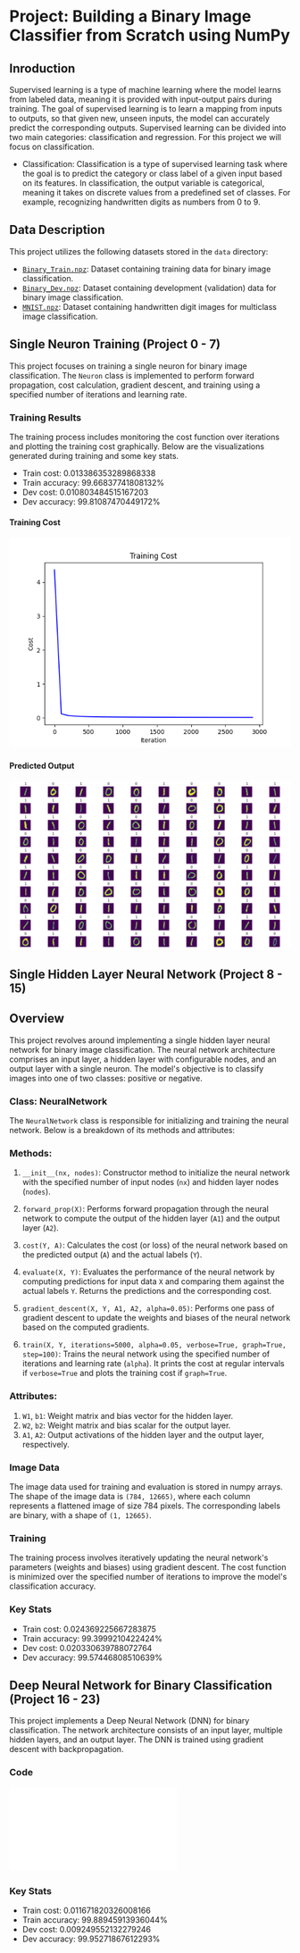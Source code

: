 # Project: Building a Binary Image Classifier from Scratch using NumPy

## Inroduction
Supervised learning is a type of machine learning where the model learns from labeled data, meaning it is provided with input-output pairs during training. The goal of supervised learning is to learn a mapping from inputs to outputs, so that given new, unseen inputs, the model can accurately predict the corresponding outputs. Supervised learning can be divided into two main categories: classification and regression. For this project we will focus on classification.

- Classification: Classification is a type of supervised learning task where the goal is to predict the category or class label of a given input based on its features. In classification, the output variable is categorical, meaning it takes on discrete values from a predefined set of classes. For example, recognizing handwritten digits as numbers from 0 to 9.

## Data Description
This project utilizes the following datasets stored in the `data` directory:

- [`Binary_Train.npz`](data/Binary_Train.npz): Dataset containing training data for binary image classification.
- [`Binary_Dev.npz`](data/Binary_Dev.npz): Dataset containing development (validation) data for binary image classification.
- [`MNIST.npz`](data/MNIST.npz): Dataset containing handwritten digit images for multiclass image classification.

## Single Neuron Training (Project 0 - 7)
This project focuses on training a single neuron for binary image classification. The `Neuron` class is implemented to perform forward propagation, cost calculation, gradient descent, and training using a specified number of iterations and learning rate.

### Training Results
The training process includes monitoring the cost function over iterations and plotting the training cost graphically. Below are the visualizations generated during training and some key stats.

- Train cost: 0.013386353289868338
- Train accuracy: 99.66837741808132%
- Dev cost: 0.010803484515167203
- Dev accuracy: 99.81087470449172%

#### Training Cost
![Training Cost](img/Neuron_training_cost.png)

#### Predicted Output
![Predicted Output](img/predicted_output.png)

## Single Hidden Layer Neural Network (Project 8 - 15)

## Overview
This project revolves around implementing a single hidden layer neural network for binary image classification. The neural network architecture comprises an input layer, a hidden layer with configurable nodes, and an output layer with a single neuron. The model's objective is to classify images into one of two classes: positive or negative.

### Class: NeuralNetwork
The `NeuralNetwork` class is responsible for initializing and training the neural network. Below is a breakdown of its methods and attributes:

### Methods:
1. `__init__(nx, nodes)`: Constructor method to initialize the neural network with the specified number of input nodes (`nx`) and hidden layer nodes (`nodes`).
   
2. `forward_prop(X)`: Performs forward propagation through the neural network to compute the output of the hidden layer (`A1`) and the output layer (`A2`).

3. `cost(Y, A)`: Calculates the cost (or loss) of the neural network based on the predicted output (`A`) and the actual labels (`Y`).

4. `evaluate(X, Y)`: Evaluates the performance of the neural network by computing predictions for input data `X` and comparing them against the actual labels `Y`. Returns the predictions and the corresponding cost.

5. `gradient_descent(X, Y, A1, A2, alpha=0.05)`: Performs one pass of gradient descent to update the weights and biases of the neural network based on the computed gradients.

6. `train(X, Y, iterations=5000, alpha=0.05, verbose=True, graph=True, step=100)`: Trains the neural network using the specified number of iterations and learning rate (`alpha`). It prints the cost at regular intervals if `verbose=True` and plots the training cost if `graph=True`.

### Attributes:
1. `W1`, `b1`: Weight matrix and bias vector for the hidden layer.
2. `W2`, `b2`: Weight matrix and bias scalar for the output layer.
3. `A1`, `A2`: Output activations of the hidden layer and the output layer, respectively.

### Image Data
The image data used for training and evaluation is stored in numpy arrays. The shape of the image data is `(784, 12665)`, where each column represents a flattened image of size 784 pixels. The corresponding labels are binary, with a shape of `(1, 12665)`.

### Training
The training process involves iteratively updating the neural network's parameters (weights and biases) using gradient descent. The cost function is minimized over the specified number of iterations to improve the model's classification accuracy.

### Key Stats
- Train cost: 0.024369225667283875
- Train accuracy: 99.3999210422424%
- Dev cost: 0.020330639788072764
- Dev accuracy: 99.57446808510639%

## Deep Neural Network for Binary Classification (Project 16 - 23)

This project implements a Deep Neural Network (DNN) for binary classification. The network architecture consists of an input layer, multiple hidden layers, and an output layer. The DNN is trained using gradient descent with backpropagation.

### Code
![Deep Neural Network](23-deep_neural_network.py)

### Key Stats
- Train cost: 0.011671820326008166
- Train accuracy: 99.88945913936044%
- Dev cost: 0.009249552132279246
- Dev accuracy: 99.95271867612293%